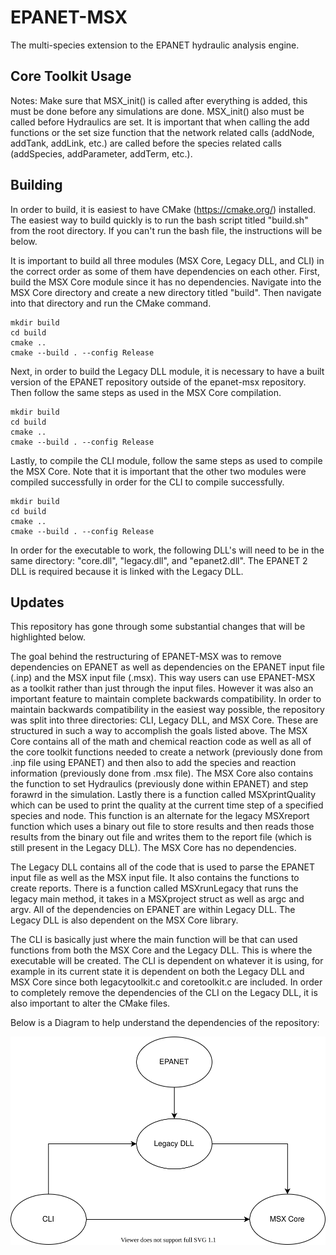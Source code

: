 # EPANET-MSX

The multi-species extension to the EPANET hydraulic analysis engine.

## Core Toolkit Usage
Notes:
Make sure that MSX_init() is called after everything is added, this must be done before
any simulations are done. MSX_init() also must be called before Hydraulics are set.
It is important that when calling the add functions or the set size function that
the network related calls (addNode, addTank, addLink, etc.) are called before the species
related calls (addSpecies, addParameter, addTerm, etc.).


## Building
In order to build, it is easiest to have CMake (https://cmake.org/) installed.
The easiest way to build quickly is to run the bash script titled "build.sh" from
the root directory. If you can't run the bash file, the instructions will be below.

It is important to build all three modules (MSX Core, Legacy DLL, and CLI) in the correct order
as some of them have dependencies on each other.
First, build the MSX Core module since it has no dependencies. Navigate into the MSX Core directory
and create a new directory titled "build". Then navigate into that directory and run the CMake command.
```
mkdir build
cd build
cmake ..
cmake --build . --config Release
```
Next, in order to build the Legacy DLL module, it is necessary to have a built version of the EPANET
repository outside of the epanet-msx repository. Then follow the same steps as used in the MSX Core
compilation.
```
mkdir build
cd build
cmake ..
cmake --build . --config Release
```

Lastly, to compile the CLI module, follow the same steps as used to compile the MSX Core. Note that it is
important that the other two modules were compiled successfully in order for the CLI to compile successfully.
```
mkdir build
cd build
cmake ..
cmake --build . --config Release
```

In order for the executable to work, the following DLL's will need to be in the same directory: "core.dll",
"legacy.dll", and "epanet2.dll". The EPANET 2 DLL is required because it is linked with the Legacy DLL.

## Updates
This repository has gone through some substantial changes that will be highlighted below.

The goal behind the restructuring of EPANET-MSX was to remove dependencies on EPANET as well as dependencies
on the EPANET input file (.inp) and the MSX input file (.msx). This way users can use
EPANET-MSX as a toolkit rather than just through the input files. However it was also an important
feature to maintain complete backwards compatibility.
In order to maintain backwards compatibility in the easiest way possible, the repository was split into
three directories: CLI, Legacy DLL, and MSX Core.
These are structured in such a way to accomplish the goals listed above. 
The MSX Core contains all of the math and chemical reaction code as well as all of the core toolkit
functions needed to create a network (previously done from .inp file using EPANET) and then also to add the species and
reaction information (previously done from .msx file). The MSX Core also contains the function to set
Hydraulics (previously done within EPANET) and step forawrd in the simulation. Lastly there is a function called MSXprintQuality
which can be used to print the quality at the current time step of a specified species and node. This function is an alternate
for the legacy MSXreport function which uses a binary out file to store results and then reads those results from the binary
out file and writes them to the report file (which is still present in the Legacy DLL).
The MSX Core has no dependencies.

The Legacy DLL contains all of the code that is used to parse the EPANET input file as well as the MSX
input file. It also contains the functions to create reports. There is a function called MSXrunLegacy that runs the legacy
main method, it takes in a MSXproject struct as well as argc and argv. All of the dependencies on EPANET are within Legacy DLL.
The Legacy DLL is also dependent on the MSX Core library.

The CLI  is basically just where the main function will be that can used functions from both the MSX Core and the Legacy DLL.
This is where the executable will be created.
The CLI is dependent on whatever it is using, for example in its current state it is dependent on both the Legacy DLL and
MSX Core since both legacytoolkit.c and coretoolkit.c are included.
In order to completely remove the dependencies of the CLI on the Legacy DLL, it is also important to alter the CMake files.

Below is a Diagram to help understand the dependencies of the repository:

![MSXstructure.svg](MSXstructure.svg)